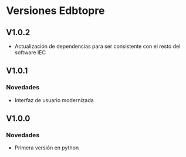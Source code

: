 # Versiones Edbtopre

## V1.0.2

  - Actualización de dependencias para ser consistente con el resto del software IEC

## V1.0.1

### Novedades

- Interfaz de usuario modernizada

## V1.0.0

### Novedades

- Primera versión en python
